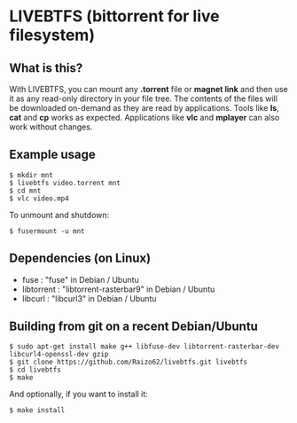 # LIVEBTFS (bittorrent for live filesystem)

## What is this?

With LIVEBTFS, you can mount any **.torrent** file or **magnet link** and then use it as any read-only directory in your file tree. The contents of the files will be downloaded on-demand as they are read by applications. Tools like **ls**, **cat** and **cp** works as expected. Applications like **vlc** and **mplayer** can also work without changes.

## Example usage

    $ mkdir mnt
    $ livebtfs video.torrent mnt
    $ cd mnt
    $ vlc video.mp4

To unmount and shutdown:

    $ fusermount -u mnt

## Dependencies (on Linux)

* fuse : "fuse" in Debian / Ubuntu
* libtorrent : "libtorrent-rasterbar9" in Debian / Ubuntu
* libcurl : "libcurl3" in Debian / Ubuntu

## Building from git on a recent Debian/Ubuntu

    $ sudo apt-get install make g++ libfuse-dev libtorrent-rasterbar-dev libcurl4-openssl-dev gzip
    $ git clone https://github.com/Raizo62/livebtfs.git livebtfs
    $ cd livebtfs
    $ make

And optionally, if you want to install it:

    $ make install
